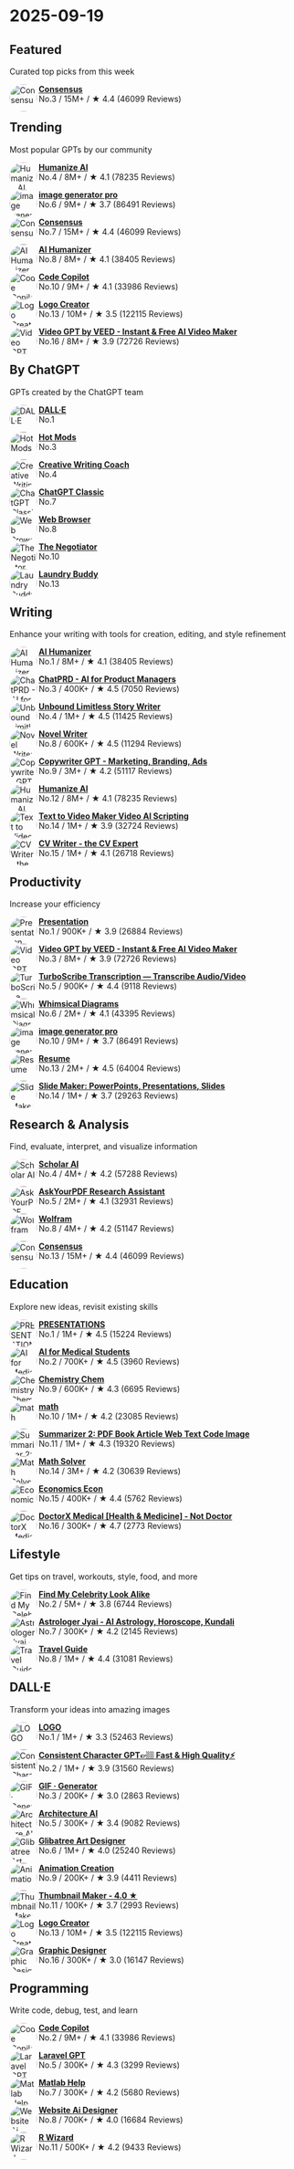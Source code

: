 # 2025-09-19

  
  ## Featured
  
  Curated top picks from this week
  
  


  [<img align="left" height="48px" width="48px" style="border-radius:50%" alt="Consensus" src="https://api-1.gptshunter.com/api/v1/image/proxy?url=https%3A%2F%2Fchatgpt.com%2Fbackend-api%2Festuary%2Fcontent%3Fid%3Dfile-IheK6ysqIDeahH0p0fJRGsDo%26gizmo_id%3Dg-bo0FiWLY7%26ts%3D488409%26p%3Dgpp%26cid%3D1%26sig%3Db548656261c70e4334225ae16c15248db1065b4f0d5b21237b213c10bacbb3c8%26v%3D0"/>](https://chat.openai.com/g/g-bo0FiWLY7-consensus)
  
  [**Consensus**](https://chat.openai.com/g/g-bo0FiWLY7-consensus) \
  No.3 / 15M+ / ★ 4.4 (46099 Reviews)
          

  
  ## Trending
  
  Most popular GPTs by our community
  
  



  [<img align="left" height="48px" width="48px" style="border-radius:50%" alt="Humanize AI" src="https://api-1.gptshunter.com/api/v1/image/proxy?url=https%3A%2F%2Fchatgpt.com%2Fbackend-api%2Festuary%2Fcontent%3Fid%3Dfile-G2dq0SJV4pOuJSWG4bM9v2XJ%26gizmo_id%3Dg-a6Fpz8NRb%26ts%3D488409%26p%3Dgpp%26cid%3D1%26sig%3D55a536c16f7ba61f78186f3f25d9c60658aa4f52a694d863d58e692ec2be516f%26v%3D0"/>](https://chat.openai.com/g/g-a6Fpz8NRb-humanize-ai)
  
  [**Humanize AI**](https://chat.openai.com/g/g-a6Fpz8NRb-humanize-ai) \
  No.4 / 8M+ / ★ 4.1 (78235 Reviews)
          


  [<img align="left" height="48px" width="48px" style="border-radius:50%" alt="image generator pro" src="https://api-1.gptshunter.com/api/v1/image/proxy?url=https%3A%2F%2Fchatgpt.com%2Fbackend-api%2Festuary%2Fcontent%3Fid%3Dfile-NkLMiyrgDoxS1W2YDK9tmhZT%26gizmo_id%3Dg-8m2CPAfeF%26ts%3D488409%26p%3Dgpp%26cid%3D1%26sig%3Db222912a1d53d7a0e01cfb7bae27569d1703c2a051ed3c00d75fc6a2b9a6b5db%26v%3D0"/>](https://chat.openai.com/g/g-8m2CPAfeF-image-generator-pro)
  
  [**image generator pro**](https://chat.openai.com/g/g-8m2CPAfeF-image-generator-pro) \
  No.6 / 9M+ / ★ 3.7 (86491 Reviews)
          

  [<img align="left" height="48px" width="48px" style="border-radius:50%" alt="Consensus" src="https://api-1.gptshunter.com/api/v1/image/proxy?url=https%3A%2F%2Fchatgpt.com%2Fbackend-api%2Festuary%2Fcontent%3Fid%3Dfile-IheK6ysqIDeahH0p0fJRGsDo%26gizmo_id%3Dg-bo0FiWLY7%26ts%3D488409%26p%3Dgpp%26cid%3D1%26sig%3Db548656261c70e4334225ae16c15248db1065b4f0d5b21237b213c10bacbb3c8%26v%3D0"/>](https://chat.openai.com/g/g-bo0FiWLY7-consensus)
  
  [**Consensus**](https://chat.openai.com/g/g-bo0FiWLY7-consensus) \
  No.7 / 15M+ / ★ 4.4 (46099 Reviews)
          

  [<img align="left" height="48px" width="48px" style="border-radius:50%" alt="AI Humanizer" src="https://api-1.gptshunter.com/api/v1/image/proxy?url=https%3A%2F%2Fchatgpt.com%2Fbackend-api%2Festuary%2Fcontent%3Fid%3Dfile-OPDq3ZahhE1JxhxVVBEBBMX4%26gizmo_id%3Dg-2azCVmXdy%26ts%3D488409%26p%3Dgpp%26cid%3D1%26sig%3Dd126ba54acfb34101082e576796aae637c4f92e43250148e6071ccfe0403bad9%26v%3D0"/>](https://chat.openai.com/g/g-2azCVmXdy-ai-humanizer)
  
  [**AI Humanizer**](https://chat.openai.com/g/g-2azCVmXdy-ai-humanizer) \
  No.8 / 8M+ / ★ 4.1 (38405 Reviews)
          


  [<img align="left" height="48px" width="48px" style="border-radius:50%" alt="Code Copilot" src="https://api-1.gptshunter.com/api/v1/image/proxy?url=https%3A%2F%2Fchatgpt.com%2Fbackend-api%2Festuary%2Fcontent%3Fid%3Dfile-hbxowtiyxew901FywZXTcb4V%26gizmo_id%3Dg-2DQzU5UZl%26ts%3D488409%26p%3Dgpp%26cid%3D1%26sig%3Dcaf8c083e10fa80203112bf196b92e14300602d0d654c4121206c012d42e70c3%26v%3D0"/>](https://chat.openai.com/g/g-2DQzU5UZl-code-copilot)
  
  [**Code Copilot**](https://chat.openai.com/g/g-2DQzU5UZl-code-copilot) \
  No.10 / 9M+ / ★ 4.1 (33986 Reviews)
          



  [<img align="left" height="48px" width="48px" style="border-radius:50%" alt="Logo Creator" src="https://api-1.gptshunter.com/api/v1/image/proxy?url=https%3A%2F%2Fchatgpt.com%2Fbackend-api%2Festuary%2Fcontent%3Fid%3Dfile-RMJTxVFqg1Bl06buAXrMGNr3%26gizmo_id%3Dg-gFt1ghYJl%26ts%3D488409%26p%3Dgpp%26cid%3D1%26sig%3Daa823be0ac0fa15fc2cc2fde56e829335fb6fc40a94dbe7a53ff51e08c8c987e%26v%3D0"/>](https://chat.openai.com/g/g-gFt1ghYJl-logo-creator)
  
  [**Logo Creator**](https://chat.openai.com/g/g-gFt1ghYJl-logo-creator) \
  No.13 / 10M+ / ★ 3.5 (122115 Reviews)
          



  [<img align="left" height="48px" width="48px" style="border-radius:50%" alt="Video GPT by VEED - Instant & Free AI Video Maker" src="https://api-1.gptshunter.com/api/v1/image/proxy?url=https%3A%2F%2Fchatgpt.com%2Fbackend-api%2Festuary%2Fcontent%3Fid%3Dfile-PamwNFYygXZLmmkF7vz33j%26gizmo_id%3Dg-Hkqnd7mFT%26ts%3D488409%26p%3Dgpp%26cid%3D1%26sig%3D5909bb16bf4198f26a7547b24522f4cfd5603f99d26aefc60c1cc4de2821d04f%26v%3D0"/>](https://chat.openai.com/g/g-Hkqnd7mFT-video-gpt-by-veed-instant-free-ai-video-maker)
  
  [**Video GPT by VEED - Instant & Free AI Video Maker**](https://chat.openai.com/g/g-Hkqnd7mFT-video-gpt-by-veed-instant-free-ai-video-maker) \
  No.16 / 8M+ / ★ 3.9 (72726 Reviews)
          
  
  ## By ChatGPT
  
  GPTs created by the ChatGPT team
  
  
  [<img align="left" height="48px" width="48px" style="border-radius:50%" alt="DALL·E" src="https://api-1.gptshunter.com/api/v1/image/proxy?url=https%3A%2F%2Fchatgpt.com%2Fbackend-api%2Festuary%2Fcontent%3Fid%3Dfile-SxYQO0Fq1ZkPagkFtg67DRVb%26gizmo_id%3Dg-2fkFE8rbu%26ts%3D488409%26p%3Dgpp%26cid%3D1%26sig%3D2cc8d56d2f44e6fd5d1c83faeeb9cb6758d84161265f67b4dbf5fc234b4b683f%26v%3D0"/>](https://chat.openai.com/g/g-2fkFE8rbu-dall-e)
  
  [**DALL·E**](https://chat.openai.com/g/g-2fkFE8rbu-dall-e) \
  No.1     
          


  [<img align="left" height="48px" width="48px" style="border-radius:50%" alt="Hot Mods" src="https://api-1.gptshunter.com/api/v1/image/proxy?url=https%3A%2F%2Fchatgpt.com%2Fbackend-api%2Festuary%2Fcontent%3Fid%3Dfile-wOlP7l6RXZJ4YvZq3pUAqLOY%26gizmo_id%3Dg-fTA4FQ7wj%26ts%3D488409%26p%3Dgpp%26cid%3D1%26sig%3D19daac67cf608585bbb072a347415fa61ebb13f063dad08f43e2e08150bc8941%26v%3D0"/>](https://chat.openai.com/g/g-fTA4FQ7wj-hot-mods)
  
  [**Hot Mods**](https://chat.openai.com/g/g-fTA4FQ7wj-hot-mods) \
  No.3     
          

  [<img align="left" height="48px" width="48px" style="border-radius:50%" alt="Creative Writing Coach" src="https://api-1.gptshunter.com/api/v1/image/proxy?url=https%3A%2F%2Fchatgpt.com%2Fbackend-api%2Festuary%2Fcontent%3Fid%3Dfile-KSheuuQR8UjcxzFjjSfjfEOP%26gizmo_id%3Dg-lN1gKFnvL%26ts%3D488409%26p%3Dgpp%26cid%3D1%26sig%3D06d5f45c0228a02508ed43f676534edac7ee1bd97d71e2e63d161ae21fc1d42b%26v%3D0"/>](https://chat.openai.com/g/g-lN1gKFnvL-creative-writing-coach)
  
  [**Creative Writing Coach**](https://chat.openai.com/g/g-lN1gKFnvL-creative-writing-coach) \
  No.4     
          



  [<img align="left" height="48px" width="48px" style="border-radius:50%" alt="ChatGPT Classic" src="https://api-1.gptshunter.com/api/v1/image/proxy?url=https%3A%2F%2Fchatgpt.com%2Fbackend-api%2Festuary%2Fcontent%3Fid%3Dfile-i9IUxiJyRubSIOooY5XyfcmP%26gizmo_id%3Dg-YyyyMT9XH%26ts%3D488409%26p%3Dgpp%26cid%3D1%26sig%3Dce99b5576a7b9d9d8617e323a8c59003b457c4fb60019512a2f3101b4fc2808c%26v%3D0"/>](https://chat.openai.com/g/g-YyyyMT9XH-chatgpt-classic)
  
  [**ChatGPT Classic**](https://chat.openai.com/g/g-YyyyMT9XH-chatgpt-classic) \
  No.7     
          

  [<img align="left" height="48px" width="48px" style="border-radius:50%" alt="Web Browser" src="https://api-1.gptshunter.com/api/v1/image/proxy?url=https%3A%2F%2Fchatgpt.com%2Fbackend-api%2Festuary%2Fcontent%3Fid%3Dfile-3t4EXPvrgqocPOe7UtRwV5g0%26gizmo_id%3Dg-3w1rEXGE0%26ts%3D488409%26p%3Dgpp%26cid%3D1%26sig%3Db2052ee5830b09de1b221b962942bdbfb5902fe0cd34243954bdbdb42a78740e%26v%3D0"/>](https://chat.openai.com/g/g-3w1rEXGE0-web-browser)
  
  [**Web Browser**](https://chat.openai.com/g/g-3w1rEXGE0-web-browser) \
  No.8     
          


  [<img align="left" height="48px" width="48px" style="border-radius:50%" alt="The Negotiator" src="https://api-1.gptshunter.com/api/v1/image/proxy?url=https%3A%2F%2Fchatgpt.com%2Fbackend-api%2Festuary%2Fcontent%3Fid%3Dfile-MjvVb8L9Se5PdSC1gMLopCHh%26gizmo_id%3Dg-TTTAK9GuS%26ts%3D488409%26p%3Dgpp%26cid%3D1%26sig%3Dfc7ccd85a6ec5fe8dc77be63c3ed825f2b6e70ffce5047c66331d9e036f0f58f%26v%3D0"/>](https://chat.openai.com/g/g-TTTAK9GuS-the-negotiator)
  
  [**The Negotiator**](https://chat.openai.com/g/g-TTTAK9GuS-the-negotiator) \
  No.10     
          



  [<img align="left" height="48px" width="48px" style="border-radius:50%" alt="Laundry Buddy" src="https://api-1.gptshunter.com/api/v1/image/proxy?url=https%3A%2F%2Fchatgpt.com%2Fbackend-api%2Festuary%2Fcontent%3Fid%3Dfile-A2WHofOnsYQ8FF6nnlvOVXCv%26gizmo_id%3Dg-QrGDSn90Q%26ts%3D488409%26p%3Dgpp%26cid%3D1%26sig%3D5975bf2272f0da24d7eed0fe8677a14106f63c2baa0048177d75ffa0d1eea8e6%26v%3D0"/>](https://chat.openai.com/g/g-QrGDSn90Q-laundry-buddy)
  
  [**Laundry Buddy**](https://chat.openai.com/g/g-QrGDSn90Q-laundry-buddy) \
  No.13     
          



  
  ## Writing
  
  Enhance your writing with tools for creation, editing, and style refinement
  
  
  [<img align="left" height="48px" width="48px" style="border-radius:50%" alt="AI Humanizer" src="https://api-1.gptshunter.com/api/v1/image/proxy?url=https%3A%2F%2Fchatgpt.com%2Fbackend-api%2Festuary%2Fcontent%3Fid%3Dfile-OPDq3ZahhE1JxhxVVBEBBMX4%26gizmo_id%3Dg-2azCVmXdy%26ts%3D488409%26p%3Dgpp%26cid%3D1%26sig%3Dd126ba54acfb34101082e576796aae637c4f92e43250148e6071ccfe0403bad9%26v%3D0"/>](https://chat.openai.com/g/g-2azCVmXdy-ai-humanizer)
  
  [**AI Humanizer**](https://chat.openai.com/g/g-2azCVmXdy-ai-humanizer) \
  No.1 / 8M+ / ★ 4.1 (38405 Reviews)
          


  [<img align="left" height="48px" width="48px" style="border-radius:50%" alt="ChatPRD - AI for Product Managers" src="https://api-1.gptshunter.com/api/v1/image/proxy?url=https%3A%2F%2Fchatgpt.com%2Fbackend-api%2Festuary%2Fcontent%3Fid%3Dfile-UWMgGyvxR8oM9DWk22ikcV%26gizmo_id%3Dg-G5diVh12v%26ts%3D488409%26p%3Dgpp%26cid%3D1%26sig%3Dc65d9fa39100ccd03783761cc28ad6bc68b8e1f4eed03d06424d17cdd2ae88c6%26v%3D0"/>](https://chat.openai.com/g/g-G5diVh12v-chatprd-ai-for-product-managers)
  
  [**ChatPRD - AI for Product Managers**](https://chat.openai.com/g/g-G5diVh12v-chatprd-ai-for-product-managers) \
  No.3 / 400K+ / ★ 4.5 (7050 Reviews)
          

  [<img align="left" height="48px" width="48px" style="border-radius:50%" alt="Unbound Limitless Story Writer" src="https://api-1.gptshunter.com/api/v1/image/proxy?url=https%3A%2F%2Fchatgpt.com%2Fbackend-api%2Festuary%2Fcontent%3Fid%3Dfile-2tZbU4ZMYRFGLOAooqJ8sw1B%26gizmo_id%3Dg-Jqzg9kcR8%26ts%3D488409%26p%3Dgpp%26cid%3D1%26sig%3D5f9e6878c1f98509ecbe12d38785f99f7a6de8b6e03db6398da9a8c5e18f823c%26v%3D0"/>](https://chat.openai.com/g/g-Jqzg9kcR8-unbound-limitless-story-writer)
  
  [**Unbound Limitless Story Writer**](https://chat.openai.com/g/g-Jqzg9kcR8-unbound-limitless-story-writer) \
  No.4 / 1M+ / ★ 4.5 (11425 Reviews)
          




  [<img align="left" height="48px" width="48px" style="border-radius:50%" alt="Novel Writer" src="https://api-1.gptshunter.com/api/v1/image/proxy?url=https%3A%2F%2Fchatgpt.com%2Fbackend-api%2Festuary%2Fcontent%3Fid%3Dfile-TZhvUJJFSIlnosRM7YizgoEJ%26gizmo_id%3Dg-JDunTEjFl%26ts%3D488409%26p%3Dgpp%26cid%3D1%26sig%3D0be66ce4e8b107e1622232f5e9b5487b08dd615cbf99e86577550e2f29cb6f93%26v%3D0"/>](https://chat.openai.com/g/g-JDunTEjFl-novel-writer)
  
  [**Novel Writer**](https://chat.openai.com/g/g-JDunTEjFl-novel-writer) \
  No.8 / 600K+ / ★ 4.5 (11294 Reviews)
          

  [<img align="left" height="48px" width="48px" style="border-radius:50%" alt="Copywriter GPT - Marketing, Branding, Ads" src="https://api-1.gptshunter.com/api/v1/image/proxy?url=https%3A%2F%2Fchatgpt.com%2Fbackend-api%2Festuary%2Fcontent%3Fid%3Dfile-Lvc17VzX1zTPKk39F3ys6U%26gizmo_id%3Dg-Ji2QOyMml%26ts%3D488409%26p%3Dgpp%26cid%3D1%26sig%3D6e0fc9d7ca8e1b93a1e8de3593bfca02909ff88013f60cf6e6fab1900d8d3585%26v%3D0"/>](https://chat.openai.com/g/g-Ji2QOyMml-copywriter-gpt-marketing-branding-ads)
  
  [**Copywriter GPT - Marketing, Branding, Ads**](https://chat.openai.com/g/g-Ji2QOyMml-copywriter-gpt-marketing-branding-ads) \
  No.9 / 3M+ / ★ 4.2 (51117 Reviews)
          



  [<img align="left" height="48px" width="48px" style="border-radius:50%" alt="Humanize AI" src="https://api-1.gptshunter.com/api/v1/image/proxy?url=https%3A%2F%2Fchatgpt.com%2Fbackend-api%2Festuary%2Fcontent%3Fid%3Dfile-G2dq0SJV4pOuJSWG4bM9v2XJ%26gizmo_id%3Dg-a6Fpz8NRb%26ts%3D488409%26p%3Dgpp%26cid%3D1%26sig%3D55a536c16f7ba61f78186f3f25d9c60658aa4f52a694d863d58e692ec2be516f%26v%3D0"/>](https://chat.openai.com/g/g-a6Fpz8NRb-humanize-ai)
  
  [**Humanize AI**](https://chat.openai.com/g/g-a6Fpz8NRb-humanize-ai) \
  No.12 / 8M+ / ★ 4.1 (78235 Reviews)
          


  [<img align="left" height="48px" width="48px" style="border-radius:50%" alt="Text to Video Maker Video AI Scripting" src="https://api-1.gptshunter.com/api/v1/image/proxy?url=https%3A%2F%2Fchatgpt.com%2Fbackend-api%2Festuary%2Fcontent%3Fid%3Dfile-HFefPgnNyEXhLNxww72ca7%26gizmo_id%3Dg-CPgdui5Ib%26ts%3D488409%26p%3Dgpp%26cid%3D1%26sig%3D33193e0cfc3c45740077df2681ef43194b0685161ea1a5f958a567d03b1b9f75%26v%3D0"/>](https://chat.openai.com/g/g-CPgdui5Ib-text-to-video-maker-video-ai-scripting)
  
  [**Text to Video Maker Video AI Scripting**](https://chat.openai.com/g/g-CPgdui5Ib-text-to-video-maker-video-ai-scripting) \
  No.14 / 1M+ / ★ 3.9 (32724 Reviews)
          

  [<img align="left" height="48px" width="48px" style="border-radius:50%" alt="CV Writer - the CV Expert" src="https://api-1.gptshunter.com/api/v1/image/proxy?url=https%3A%2F%2Fchatgpt.com%2Fbackend-api%2Festuary%2Fcontent%3Fid%3Dfile-14J3GvwGhQb3ygnt8LcND8%26gizmo_id%3Dg-cStsvQbjd%26ts%3D488409%26p%3Dgpp%26cid%3D1%26sig%3Da7dc440a880282e0b6f2c3bc76d08b7a1347d84e5f7ea1faca0761eaa3c67f6d%26v%3D0"/>](https://chat.openai.com/g/g-cStsvQbjd-cv-writer-the-cv-expert)
  
  [**CV Writer - the CV Expert**](https://chat.openai.com/g/g-cStsvQbjd-cv-writer-the-cv-expert) \
  No.15 / 1M+ / ★ 4.1 (26718 Reviews)
          

  
  ## Productivity
  
  Increase your efficiency
  
  
  [<img align="left" height="48px" width="48px" style="border-radius:50%" alt="Presentation" src="https://api-1.gptshunter.com/api/v1/image/proxy?url=https%3A%2F%2Fchatgpt.com%2Fbackend-api%2Festuary%2Fcontent%3Fid%3Dfile-Xu2BtSyQt4YVQBTfCzQV66%26gizmo_id%3Dg-67e3c5d494a4819181f8bab64ba35a57%26ts%3D488409%26p%3Dgpp%26cid%3D1%26sig%3D9bbe16d4f150e67af4ba47b9014170bb8b7249f7b00a43b3e7914dbfb4adcbab%26v%3D0"/>](https://chat.openai.com/g/g-67e3c5d494a4819181f8bab64ba35a57-presentation)
  
  [**Presentation**](https://chat.openai.com/g/g-67e3c5d494a4819181f8bab64ba35a57-presentation) \
  No.1 / 900K+ / ★ 3.9 (26884 Reviews)
          


  [<img align="left" height="48px" width="48px" style="border-radius:50%" alt="Video GPT by VEED - Instant & Free AI Video Maker" src="https://api-1.gptshunter.com/api/v1/image/proxy?url=https%3A%2F%2Fchatgpt.com%2Fbackend-api%2Festuary%2Fcontent%3Fid%3Dfile-PamwNFYygXZLmmkF7vz33j%26gizmo_id%3Dg-Hkqnd7mFT%26ts%3D488409%26p%3Dgpp%26cid%3D1%26sig%3D5909bb16bf4198f26a7547b24522f4cfd5603f99d26aefc60c1cc4de2821d04f%26v%3D0"/>](https://chat.openai.com/g/g-Hkqnd7mFT-video-gpt-by-veed-instant-free-ai-video-maker)
  
  [**Video GPT by VEED - Instant & Free AI Video Maker**](https://chat.openai.com/g/g-Hkqnd7mFT-video-gpt-by-veed-instant-free-ai-video-maker) \
  No.3 / 8M+ / ★ 3.9 (72726 Reviews)
          


  [<img align="left" height="48px" width="48px" style="border-radius:50%" alt="TurboScribe Transcription — Transcribe Audio/Video" src="https://api-1.gptshunter.com/api/v1/image/proxy?url=https%3A%2F%2Fchatgpt.com%2Fbackend-api%2Festuary%2Fcontent%3Fid%3Dfile-63kIH5Z1SuhznRKwxfG7tMKJ%26gizmo_id%3Dg-Mc1tBt7gp%26ts%3D488409%26p%3Dgpp%26cid%3D1%26sig%3Df8369e27766fe25505b94dce57202f64c154593c6efffe99caeea1c48e1225c7%26v%3D0"/>](https://chat.openai.com/g/g-Mc1tBt7gp-turboscribe-transcription-transcribe-audio-video)
  
  [**TurboScribe Transcription — Transcribe Audio/Video**](https://chat.openai.com/g/g-Mc1tBt7gp-turboscribe-transcription-transcribe-audio-video) \
  No.5 / 900K+ / ★ 4.4 (9118 Reviews)
          

  [<img align="left" height="48px" width="48px" style="border-radius:50%" alt="Whimsical Diagrams" src="https://api-1.gptshunter.com/api/v1/image/proxy?url=https%3A%2F%2Fchatgpt.com%2Fbackend-api%2Festuary%2Fcontent%3Fid%3Dfile-JzREpGs5Msxd7RmW8q81Qf%26gizmo_id%3Dg-vI2kaiM9N%26ts%3D488409%26p%3Dgpp%26cid%3D1%26sig%3Df5270beea52fff2c42a74cb0f258cc2e087cab17304deb121912c9004e79d124%26v%3D0"/>](https://chat.openai.com/g/g-vI2kaiM9N-whimsical-diagrams)
  
  [**Whimsical Diagrams**](https://chat.openai.com/g/g-vI2kaiM9N-whimsical-diagrams) \
  No.6 / 2M+ / ★ 4.1 (43395 Reviews)
          




  [<img align="left" height="48px" width="48px" style="border-radius:50%" alt="image generator pro" src="https://api-1.gptshunter.com/api/v1/image/proxy?url=https%3A%2F%2Fchatgpt.com%2Fbackend-api%2Festuary%2Fcontent%3Fid%3Dfile-NkLMiyrgDoxS1W2YDK9tmhZT%26gizmo_id%3Dg-8m2CPAfeF%26ts%3D488409%26p%3Dgpp%26cid%3D1%26sig%3Db222912a1d53d7a0e01cfb7bae27569d1703c2a051ed3c00d75fc6a2b9a6b5db%26v%3D0"/>](https://chat.openai.com/g/g-8m2CPAfeF-image-generator-pro)
  
  [**image generator pro**](https://chat.openai.com/g/g-8m2CPAfeF-image-generator-pro) \
  No.10 / 9M+ / ★ 3.7 (86491 Reviews)
          



  [<img align="left" height="48px" width="48px" style="border-radius:50%" alt="Resume" src="https://api-1.gptshunter.com/api/v1/image/proxy?url=https%3A%2F%2Fchatgpt.com%2Fbackend-api%2Festuary%2Fcontent%3Fid%3Dfile-0tpK8Pe8mMuE8HB8KKPcyoRn%26gizmo_id%3Dg-MrgKnTZbc%26ts%3D488409%26p%3Dgpp%26cid%3D1%26sig%3Df98a1440375809ce3483a1f7cc7ac7342da02d65aab00504d76065c305173eca%26v%3D0"/>](https://chat.openai.com/g/g-MrgKnTZbc-resume)
  
  [**Resume**](https://chat.openai.com/g/g-MrgKnTZbc-resume) \
  No.13 / 2M+ / ★ 4.5 (64004 Reviews)
          

  [<img align="left" height="48px" width="48px" style="border-radius:50%" alt="Slide Maker: PowerPoints, Presentations, Slides" src="https://api-1.gptshunter.com/api/v1/image/proxy?url=https%3A%2F%2Fchatgpt.com%2Fbackend-api%2Festuary%2Fcontent%3Fid%3Dfile-7wucSlKrcCoipKRoTaxydYsv%26gizmo_id%3Dg-Vklr0BddT%26ts%3D488409%26p%3Dgpp%26cid%3D1%26sig%3D5a22530ecc171b11bca1b5a1c8bbf6adc853f0fe1944087de5169983327a602f%26v%3D0"/>](https://chat.openai.com/g/g-Vklr0BddT-slide-maker-powerpoints-presentations-slides)
  
  [**Slide Maker: PowerPoints, Presentations, Slides**](https://chat.openai.com/g/g-Vklr0BddT-slide-maker-powerpoints-presentations-slides) \
  No.14 / 1M+ / ★ 3.7 (29263 Reviews)
          


  
  ## Research & Analysis
  
  Find, evaluate, interpret, and visualize information
  
  



  [<img align="left" height="48px" width="48px" style="border-radius:50%" alt="Scholar AI" src="https://api-1.gptshunter.com/api/v1/image/proxy?url=https%3A%2F%2Fchatgpt.com%2Fbackend-api%2Festuary%2Fcontent%3Fid%3Dfile-PPto6IuVRN3OQY2WC1gLEI9h%26gizmo_id%3Dg-L2HknCZTC%26ts%3D488409%26p%3Dgpp%26cid%3D1%26sig%3D77caa4a4395695db1d81d04ff400b8edc3df74eb10119134fb9c7a97e55ff5f5%26v%3D0"/>](https://chat.openai.com/g/g-L2HknCZTC-scholar-ai)
  
  [**Scholar AI**](https://chat.openai.com/g/g-L2HknCZTC-scholar-ai) \
  No.4 / 4M+ / ★ 4.2 (57288 Reviews)
          

  [<img align="left" height="48px" width="48px" style="border-radius:50%" alt="AskYourPDF Research Assistant" src="https://api-1.gptshunter.com/api/v1/image/proxy?url=https%3A%2F%2Fchatgpt.com%2Fbackend-api%2Festuary%2Fcontent%3Fid%3Dfile-DA3Ydcqttrv1tYcjGUv9Nv3Q%26gizmo_id%3Dg-UfFxTDMxq%26ts%3D488409%26p%3Dgpp%26cid%3D1%26sig%3Da0952e3eb7d1607b8e20393e2c0a339bdef381e6748f305595603314430989eb%26v%3D0"/>](https://chat.openai.com/g/g-UfFxTDMxq-askyourpdf-research-assistant)
  
  [**AskYourPDF Research Assistant**](https://chat.openai.com/g/g-UfFxTDMxq-askyourpdf-research-assistant) \
  No.5 / 2M+ / ★ 4.1 (32931 Reviews)
          



  [<img align="left" height="48px" width="48px" style="border-radius:50%" alt="Wolfram" src="https://api-1.gptshunter.com/api/v1/image/proxy?url=https%3A%2F%2Fchatgpt.com%2Fbackend-api%2Festuary%2Fcontent%3Fid%3Dfile-fGE6EGZCQY73C76MJantfE0d%26gizmo_id%3Dg-0S5FXLyFN%26ts%3D488409%26p%3Dgpp%26cid%3D1%26sig%3Dafd2c5d67d0512b9816cc6c6b1ebbc03dea215ef394a5b5684cfede2e7200cbc%26v%3D0"/>](https://chat.openai.com/g/g-0S5FXLyFN-wolfram)
  
  [**Wolfram**](https://chat.openai.com/g/g-0S5FXLyFN-wolfram) \
  No.8 / 4M+ / ★ 4.2 (51147 Reviews)
          





  [<img align="left" height="48px" width="48px" style="border-radius:50%" alt="Consensus" src="https://api-1.gptshunter.com/api/v1/image/proxy?url=https%3A%2F%2Fchatgpt.com%2Fbackend-api%2Festuary%2Fcontent%3Fid%3Dfile-IheK6ysqIDeahH0p0fJRGsDo%26gizmo_id%3Dg-bo0FiWLY7%26ts%3D488409%26p%3Dgpp%26cid%3D1%26sig%3Db548656261c70e4334225ae16c15248db1065b4f0d5b21237b213c10bacbb3c8%26v%3D0"/>](https://chat.openai.com/g/g-bo0FiWLY7-consensus)
  
  [**Consensus**](https://chat.openai.com/g/g-bo0FiWLY7-consensus) \
  No.13 / 15M+ / ★ 4.4 (46099 Reviews)
          

  
  ## Education
  
  Explore new ideas, revisit existing skills
  
  
  [<img align="left" height="48px" width="48px" style="border-radius:50%" alt="PRESENTATIONS" src="https://api-1.gptshunter.com/api/v1/image/proxy?url=https%3A%2F%2Fchatgpt.com%2Fbackend-api%2Festuary%2Fcontent%3Fid%3Dfile-25BhYWdonxrHW7Nw7UniRJ%26gizmo_id%3Dg-t3BUYjh4C%26ts%3D488409%26p%3Dgpp%26cid%3D1%26sig%3Dc1f913625aee2b830b1a7d8ef3427a4cb1d2ac5fd4db4344d7795714cba45cc4%26v%3D0"/>](https://chat.openai.com/g/g-t3BUYjh4C-presentations)
  
  [**PRESENTATIONS**](https://chat.openai.com/g/g-t3BUYjh4C-presentations) \
  No.1 / 1M+ / ★ 4.5 (15224 Reviews)
          

  [<img align="left" height="48px" width="48px" style="border-radius:50%" alt="AI for Medical Students" src="https://api-1.gptshunter.com/api/v1/image/proxy?url=https%3A%2F%2Fchatgpt.com%2Fbackend-api%2Festuary%2Fcontent%3Fid%3Dfile-RyrNGzgkz03Naz2WdSg7SxxX%26gizmo_id%3Dg-9XNJExaEK%26ts%3D488409%26p%3Dgpp%26cid%3D1%26sig%3D252b8c237ea7c6c138e8d6377712822dc7751881539fcd7ee538b88ea4c6883e%26v%3D0"/>](https://chat.openai.com/g/g-9XNJExaEK-ai-for-medical-students)
  
  [**AI for Medical Students**](https://chat.openai.com/g/g-9XNJExaEK-ai-for-medical-students) \
  No.2 / 700K+ / ★ 4.5 (3960 Reviews)
          







  [<img align="left" height="48px" width="48px" style="border-radius:50%" alt="Chemistry Chem" src="https://api-1.gptshunter.com/api/v1/image/proxy?url=https%3A%2F%2Fchatgpt.com%2Fbackend-api%2Festuary%2Fcontent%3Fid%3Dfile-pL0mEO0CYil0ZKcwLm4Xc7Oa%26gizmo_id%3Dg-3pqrO7KSp%26ts%3D488409%26p%3Dgpp%26cid%3D1%26sig%3D4fae497dfca90b73309d7acb4e71f6cc34bf74c6dc5f4eb17e8be1536ee46aa1%26v%3D0"/>](https://chat.openai.com/g/g-3pqrO7KSp-chemistry-chem)
  
  [**Chemistry Chem**](https://chat.openai.com/g/g-3pqrO7KSp-chemistry-chem) \
  No.9 / 600K+ / ★ 4.3 (6695 Reviews)
          

  [<img align="left" height="48px" width="48px" style="border-radius:50%" alt="math" src="https://api-1.gptshunter.com/api/v1/image/proxy?url=https%3A%2F%2Fchatgpt.com%2Fbackend-api%2Festuary%2Fcontent%3Fid%3Dfile-MC7vZjPVJno9tLoYVM2Pvg%26gizmo_id%3Dg-WP1diWHRl%26ts%3D488409%26p%3Dgpp%26cid%3D1%26sig%3De64b2249ff655e5aadbfa729d735334d2f37f2bbf6a7673d9fa2b962cff81031%26v%3D0"/>](https://chat.openai.com/g/g-WP1diWHRl-math)
  
  [**math**](https://chat.openai.com/g/g-WP1diWHRl-math) \
  No.10 / 1M+ / ★ 4.2 (23085 Reviews)
          

  [<img align="left" height="48px" width="48px" style="border-radius:50%" alt="Summarizer 2: PDF Book Article Web Text Code Image" src="https://api-1.gptshunter.com/api/v1/image/proxy?url=https%3A%2F%2Fchatgpt.com%2Fbackend-api%2Festuary%2Fcontent%3Fid%3Dfile-EepVyw12XfLuBs2GljbAVevT%26gizmo_id%3Dg-uefFoRnpX%26ts%3D488409%26p%3Dgpp%26cid%3D1%26sig%3D035bd1ba473c4d9d0d9dfd55eff56f2401a67273068586e9b0102fc7644e6467%26v%3D0"/>](https://chat.openai.com/g/g-uefFoRnpX-summarizer-2-pdf-book-article-web-text-code-image)
  
  [**Summarizer 2: PDF Book Article Web Text Code Image**](https://chat.openai.com/g/g-uefFoRnpX-summarizer-2-pdf-book-article-web-text-code-image) \
  No.11 / 1M+ / ★ 4.3 (19320 Reviews)
          



  [<img align="left" height="48px" width="48px" style="border-radius:50%" alt="Math Solver" src="https://api-1.gptshunter.com/api/v1/image/proxy?url=https%3A%2F%2Fchatgpt.com%2Fbackend-api%2Festuary%2Fcontent%3Fid%3Dfile-tSZCMmjyqOBMHOnHPUxKQH8t%26gizmo_id%3Dg-9YeZz6m6k%26ts%3D488409%26p%3Dgpp%26cid%3D1%26sig%3Dcb247a630eb709cfb47172acde8afd7b99b45132cda098eb576260f1635f250b%26v%3D0"/>](https://chat.openai.com/g/g-9YeZz6m6k-math-solver)
  
  [**Math Solver**](https://chat.openai.com/g/g-9YeZz6m6k-math-solver) \
  No.14 / 3M+ / ★ 4.2 (30639 Reviews)
          

  [<img align="left" height="48px" width="48px" style="border-radius:50%" alt="Economics Econ" src="https://api-1.gptshunter.com/api/v1/image/proxy?url=https%3A%2F%2Fchatgpt.com%2Fbackend-api%2Festuary%2Fcontent%3Fid%3Dfile-2Q1lYExstKecdq9iwuSfKSvC%26gizmo_id%3Dg-xh1OJxj15%26ts%3D488409%26p%3Dgpp%26cid%3D1%26sig%3D592ea8814c6ee0790919f60bc05c94e192849c775e57c41ab809288c59a69389%26v%3D0"/>](https://chat.openai.com/g/g-xh1OJxj15-economics-econ)
  
  [**Economics Econ**](https://chat.openai.com/g/g-xh1OJxj15-economics-econ) \
  No.15 / 400K+ / ★ 4.4 (5762 Reviews)
          

  [<img align="left" height="48px" width="48px" style="border-radius:50%" alt="DoctorX Medical [Health & Medicine] - Not Doctor" src="https://api-1.gptshunter.com/api/v1/image/proxy?url=https%3A%2F%2Fchatgpt.com%2Fbackend-api%2Festuary%2Fcontent%3Fid%3Dfile-4juXg7G199GzFofLu3E3F1%26gizmo_id%3Dg-K9cvBzhba%26ts%3D488409%26p%3Dgpp%26cid%3D1%26sig%3D2db1bd15f3d0e7bae4530431174d76a787aaf4a3ab6d485019723286d90cf647%26v%3D0"/>](https://chat.openai.com/g/g-K9cvBzhba-doctorx-medical-health-medicine-not-doctor)
  
  [**DoctorX Medical [Health & Medicine] - Not Doctor**](https://chat.openai.com/g/g-K9cvBzhba-doctorx-medical-health-medicine-not-doctor) \
  No.16 / 300K+ / ★ 4.7 (2773 Reviews)
          
  
  ## Lifestyle
  
  Get tips on travel, workouts, style, food, and more
  
  

  [<img align="left" height="48px" width="48px" style="border-radius:50%" alt="Find My Celebrity Look Alike" src="https://api-1.gptshunter.com/api/v1/image/proxy?url=https%3A%2F%2Fchatgpt.com%2Fbackend-api%2Festuary%2Fcontent%3Fid%3Dfile-O4j7uYjyZydQzNEQgOpzTp0N%26gizmo_id%3Dg-BGVU2wjKi%26ts%3D488409%26p%3Dgpp%26cid%3D1%26sig%3D0ecc978c5d5f759904484f1a205a7cc0eac55306e8aecd475d8e3c54fdf26543%26v%3D0"/>](https://chat.openai.com/g/g-BGVU2wjKi-find-my-celebrity-look-alike)
  
  [**Find My Celebrity Look Alike**](https://chat.openai.com/g/g-BGVU2wjKi-find-my-celebrity-look-alike) \
  No.2 / 5M+ / ★ 3.8 (6744 Reviews)
          





  [<img align="left" height="48px" width="48px" style="border-radius:50%" alt="Astrologer Jyai - AI Astrology, Horoscope, Kundali" src="https://api-1.gptshunter.com/api/v1/image/proxy?url=https%3A%2F%2Fchatgpt.com%2Fbackend-api%2Festuary%2Fcontent%3Fid%3Dfile-A3xtfsf8qM3LXSBK43xSLN%26gizmo_id%3Dg-c1J6Lq7bi%26ts%3D488409%26p%3Dgpp%26cid%3D1%26sig%3Dd59662091c140fb53e84bf4989a887c39fbae32c73cef181b5468b78c797a921%26v%3D0"/>](https://chat.openai.com/g/g-c1J6Lq7bi-astrologer-jyai-ai-astrology-horoscope-kundali)
  
  [**Astrologer Jyai - AI Astrology, Horoscope, Kundali**](https://chat.openai.com/g/g-c1J6Lq7bi-astrologer-jyai-ai-astrology-horoscope-kundali) \
  No.7 / 300K+ / ★ 4.2 (2145 Reviews)
          

  [<img align="left" height="48px" width="48px" style="border-radius:50%" alt="Travel Guide" src="https://api-1.gptshunter.com/api/v1/image/proxy?url=https%3A%2F%2Fchatgpt.com%2Fbackend-api%2Festuary%2Fcontent%3Fid%3Dfile-PXBVLv8iAHdfVWPN6baaz9%26gizmo_id%3Dg-E7eSRUHy6%26ts%3D488409%26p%3Dgpp%26cid%3D1%26sig%3D8d1528bcdd49025b82173677a62bc2892faadb7fcbc7f38e52341397896fd778%26v%3D0"/>](https://chat.openai.com/g/g-E7eSRUHy6-travel-guide)
  
  [**Travel Guide**](https://chat.openai.com/g/g-E7eSRUHy6-travel-guide) \
  No.8 / 1M+ / ★ 4.4 (31081 Reviews)
          








  
  ## DALL·E
  
  Transform your ideas into amazing images
  
  
  [<img align="left" height="48px" width="48px" style="border-radius:50%" alt="LOGO" src="https://api-1.gptshunter.com/api/v1/image/proxy?url=https%3A%2F%2Fchatgpt.com%2Fbackend-api%2Festuary%2Fcontent%3Fid%3Dfile-lvZdHWZGgQwvsX1a7z6jDqjp%26gizmo_id%3Dg-pCq5xaCri%26ts%3D488409%26p%3Dgpp%26cid%3D1%26sig%3D972bd85f69e03570e921634ff81e7cfa88cc561c8899d4bff809449c97fd7d74%26v%3D0"/>](https://chat.openai.com/g/g-pCq5xaCri-logo)
  
  [**LOGO**](https://chat.openai.com/g/g-pCq5xaCri-logo) \
  No.1 / 1M+ / ★ 3.3 (52463 Reviews)
          

  [<img align="left" height="48px" width="48px" style="border-radius:50%" alt="Consistent Character GPT👉🏼 Fast & High Quality⚡️" src="https://api-1.gptshunter.com/api/v1/image/proxy?url=https%3A%2F%2Fchatgpt.com%2Fbackend-api%2Festuary%2Fcontent%3Fid%3Dfile-yUZ6QSWZ2ZNFL0kOmPkvBWiS%26gizmo_id%3Dg-a9JivI0y2%26ts%3D488409%26p%3Dgpp%26cid%3D1%26sig%3Ddcdcb82d778ee22d8723820ceade93ebeb4b71f4e2310885ddf6f3f45b6d1222%26v%3D0"/>](https://chat.openai.com/g/g-a9JivI0y2-consistent-character-gpt-fast-high-quality)
  
  [**Consistent Character GPT👉🏼 Fast & High Quality⚡️**](https://chat.openai.com/g/g-a9JivI0y2-consistent-character-gpt-fast-high-quality) \
  No.2 / 1M+ / ★ 3.9 (31560 Reviews)
          

  [<img align="left" height="48px" width="48px" style="border-radius:50%" alt="GIF · Generator" src="https://api-1.gptshunter.com/api/v1/image/proxy?url=https%3A%2F%2Fchatgpt.com%2Fbackend-api%2Festuary%2Fcontent%3Fid%3Dfile-8gNZd8NaSml2H7vD8Xx6urEL%26gizmo_id%3Dg-45WfVCFcy%26ts%3D488409%26p%3Dgpp%26cid%3D1%26sig%3D80f18ce34af967a9a863ceb5f5dcc9aa5efa6300d645330902334af2e8ddc351%26v%3D0"/>](https://chat.openai.com/g/g-45WfVCFcy-gif-generator)
  
  [**GIF · Generator**](https://chat.openai.com/g/g-45WfVCFcy-gif-generator) \
  No.3 / 200K+ / ★ 3.0 (2863 Reviews)
          


  [<img align="left" height="48px" width="48px" style="border-radius:50%" alt="Architecture AI" src="https://api-1.gptshunter.com/api/v1/image/proxy?url=https%3A%2F%2Fchatgpt.com%2Fbackend-api%2Festuary%2Fcontent%3Fid%3Dfile-laKmwJPd0q7rzr8zC64RxCBs%26gizmo_id%3Dg-40KJLGAgH%26ts%3D488409%26p%3Dgpp%26cid%3D1%26sig%3D978f798590f997bb35db6cc8854a2e5a675153f0b57ba865fe83682be015ccbb%26v%3D0"/>](https://chat.openai.com/g/g-40KJLGAgH-architecture-ai)
  
  [**Architecture AI**](https://chat.openai.com/g/g-40KJLGAgH-architecture-ai) \
  No.5 / 300K+ / ★ 3.4 (9082 Reviews)
          

  [<img align="left" height="48px" width="48px" style="border-radius:50%" alt="Glibatree Art Designer" src="https://api-1.gptshunter.com/api/v1/image/proxy?url=https%3A%2F%2Fchatgpt.com%2Fbackend-api%2Festuary%2Fcontent%3Fid%3Dfile-2s8d93PGClqsJb4QuOGNXUxM%26gizmo_id%3Dg-7CKojumSX%26ts%3D488409%26p%3Dgpp%26cid%3D1%26sig%3D8290ae0ef509df661d775af2b917fade046fb63e18b04be133beba911b0ebb25%26v%3D0"/>](https://chat.openai.com/g/g-7CKojumSX-glibatree-art-designer)
  
  [**Glibatree Art Designer**](https://chat.openai.com/g/g-7CKojumSX-glibatree-art-designer) \
  No.6 / 1M+ / ★ 4.0 (25240 Reviews)
          



  [<img align="left" height="48px" width="48px" style="border-radius:50%" alt="Animation Creation" src="https://api-1.gptshunter.com/api/v1/image/proxy?url=https%3A%2F%2Fchatgpt.com%2Fbackend-api%2Festuary%2Fcontent%3Fid%3Dfile-TQIYoxz3esetHhR21vgmdxIL%26gizmo_id%3Dg-mMk82EkTz%26ts%3D488409%26p%3Dgpp%26cid%3D1%26sig%3Da88e01a6e81bd907eb2a9354caa40bc7e396a5480e70c3512ded9fd587073681%26v%3D0"/>](https://chat.openai.com/g/g-mMk82EkTz-animation-creation)
  
  [**Animation Creation**](https://chat.openai.com/g/g-mMk82EkTz-animation-creation) \
  No.9 / 200K+ / ★ 3.9 (4411 Reviews)
          


  [<img align="left" height="48px" width="48px" style="border-radius:50%" alt="Thumbnail Maker - 4.0 ★" src="https://api-1.gptshunter.com/api/v1/image/proxy?url=https%3A%2F%2Fchatgpt.com%2Fbackend-api%2Festuary%2Fcontent%3Fid%3Dfile-0Ibk88qOi95k2hMrpeNu8NFT%26gizmo_id%3Dg-flgCdvoVQ%26ts%3D488409%26p%3Dgpp%26cid%3D1%26sig%3De330c57c46512323a79e92f3a563347c7c915b653be05e0d34f3ccac60745ec4%26v%3D0"/>](https://chat.openai.com/g/g-flgCdvoVQ-thumbnail-maker-4-0)
  
  [**Thumbnail Maker - 4.0 ★**](https://chat.openai.com/g/g-flgCdvoVQ-thumbnail-maker-4-0) \
  No.11 / 100K+ / ★ 3.7 (2993 Reviews)
          


  [<img align="left" height="48px" width="48px" style="border-radius:50%" alt="Logo Creator" src="https://api-1.gptshunter.com/api/v1/image/proxy?url=https%3A%2F%2Fchatgpt.com%2Fbackend-api%2Festuary%2Fcontent%3Fid%3Dfile-RMJTxVFqg1Bl06buAXrMGNr3%26gizmo_id%3Dg-gFt1ghYJl%26ts%3D488409%26p%3Dgpp%26cid%3D1%26sig%3Daa823be0ac0fa15fc2cc2fde56e829335fb6fc40a94dbe7a53ff51e08c8c987e%26v%3D0"/>](https://chat.openai.com/g/g-gFt1ghYJl-logo-creator)
  
  [**Logo Creator**](https://chat.openai.com/g/g-gFt1ghYJl-logo-creator) \
  No.13 / 10M+ / ★ 3.5 (122115 Reviews)
          



  [<img align="left" height="48px" width="48px" style="border-radius:50%" alt="Graphic Designer" src="https://api-1.gptshunter.com/api/v1/image/proxy?url=https%3A%2F%2Fchatgpt.com%2Fbackend-api%2Festuary%2Fcontent%3Fid%3Dfile-v2ubmHPB4eHJQZaUVesq6eTQ%26gizmo_id%3Dg-lPeUc0axE%26ts%3D488409%26p%3Dgpp%26cid%3D1%26sig%3D5924e7952ab717e4e0842f42542e24c985fb94d5d91234ae3cd0e015904fb728%26v%3D0"/>](https://chat.openai.com/g/g-lPeUc0axE-graphic-designer)
  
  [**Graphic Designer**](https://chat.openai.com/g/g-lPeUc0axE-graphic-designer) \
  No.16 / 300K+ / ★ 3.0 (16147 Reviews)
          
  
  ## Programming
  
  Write code, debug, test, and learn
  
  

  [<img align="left" height="48px" width="48px" style="border-radius:50%" alt="Code Copilot" src="https://api-1.gptshunter.com/api/v1/image/proxy?url=https%3A%2F%2Fchatgpt.com%2Fbackend-api%2Festuary%2Fcontent%3Fid%3Dfile-hbxowtiyxew901FywZXTcb4V%26gizmo_id%3Dg-2DQzU5UZl%26ts%3D488409%26p%3Dgpp%26cid%3D1%26sig%3Dcaf8c083e10fa80203112bf196b92e14300602d0d654c4121206c012d42e70c3%26v%3D0"/>](https://chat.openai.com/g/g-2DQzU5UZl-code-copilot)
  
  [**Code Copilot**](https://chat.openai.com/g/g-2DQzU5UZl-code-copilot) \
  No.2 / 9M+ / ★ 4.1 (33986 Reviews)
          



  [<img align="left" height="48px" width="48px" style="border-radius:50%" alt="Laravel GPT" src="https://api-1.gptshunter.com/api/v1/image/proxy?url=https%3A%2F%2Fchatgpt.com%2Fbackend-api%2Festuary%2Fcontent%3Fid%3Dfile-JLnBUvrjRgTeW7AEVs18ZyXy%26gizmo_id%3Dg-XTOuIQ6Tz%26ts%3D488409%26p%3Dgpp%26cid%3D1%26sig%3Dfae1dd49ec54a618e39164fc739d43e6f8e7deb059a597c177f75cd2944d0fcd%26v%3D0"/>](https://chat.openai.com/g/g-XTOuIQ6Tz-laravel-gpt)
  
  [**Laravel GPT**](https://chat.openai.com/g/g-XTOuIQ6Tz-laravel-gpt) \
  No.5 / 300K+ / ★ 4.3 (3299 Reviews)
          


  [<img align="left" height="48px" width="48px" style="border-radius:50%" alt="Matlab Help" src="https://api-1.gptshunter.com/api/v1/image/proxy?url=https%3A%2F%2Fchatgpt.com%2Fbackend-api%2Festuary%2Fcontent%3Fid%3Dfile-bTqGdkXs5ijuS36DNqC78ZWW%26gizmo_id%3Dg-w6u2v1z4A%26ts%3D488409%26p%3Dgpp%26cid%3D1%26sig%3Da7a8cecbbc0fd5378b3562a41b9082530106ed1dc56d56f5ccfc345c3f2ba0e0%26v%3D0"/>](https://chat.openai.com/g/g-w6u2v1z4A-matlab-help)
  
  [**Matlab Help**](https://chat.openai.com/g/g-w6u2v1z4A-matlab-help) \
  No.7 / 300K+ / ★ 4.2 (5680 Reviews)
          

  [<img align="left" height="48px" width="48px" style="border-radius:50%" alt="Website Ai Designer" src="https://api-1.gptshunter.com/api/v1/image/proxy?url=https%3A%2F%2Fchatgpt.com%2Fbackend-api%2Festuary%2Fcontent%3Fid%3Dfile-RmRm8Il2bAhBKDvnioXtSmva%26gizmo_id%3Dg-rLwPjHrHR%26ts%3D488409%26p%3Dgpp%26cid%3D1%26sig%3Dd58ac23932fbe420ccdc9b8d6a2dbc28250b4c11329471555d04f9a2f6ff5ff4%26v%3D0"/>](https://chat.openai.com/g/g-rLwPjHrHR-website-ai-designer)
  
  [**Website Ai Designer**](https://chat.openai.com/g/g-rLwPjHrHR-website-ai-designer) \
  No.8 / 700K+ / ★ 4.0 (16684 Reviews)
          



  [<img align="left" height="48px" width="48px" style="border-radius:50%" alt="R Wizard" src="https://api-1.gptshunter.com/api/v1/image/proxy?url=https%3A%2F%2Fchatgpt.com%2Fbackend-api%2Festuary%2Fcontent%3Fid%3Dfile-OOEUVVaJCiZucRgYBk0rMfRE%26gizmo_id%3Dg-TgjKDuQwZ%26ts%3D488409%26p%3Dgpp%26cid%3D1%26sig%3D5dffcf31db47e19c745cf62ded46df12856b364cc38e66c07a700e4c672225f0%26v%3D0"/>](https://chat.openai.com/g/g-TgjKDuQwZ-r-wizard)
  
  [**R Wizard**](https://chat.openai.com/g/g-TgjKDuQwZ-r-wizard) \
  No.11 / 500K+ / ★ 4.2 (9433 Reviews)
          


